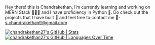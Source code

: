 Hey there! this is Chandrakethan,
I’m currently learning and working on MERN Stack 👨🏻‍💻 and I have proficiency in Python 🐍.
Do check out the projects that I have built 🚀 and feel free to contact me 📩- s.chandrakethan9@gmail.com

[![chandrakethan27's GitHub | Stats](https://stats.quine.sh/chandrakethan27/github?theme=dark)](https://quine.sh) 
[![chandrakethan27's GitHub | Languages Over Time](https://stats.quine.sh/chandrakethan27/languages-over-time?theme=dark)](https://quine.sh)
